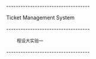\-----------------------------------

  Ticket Management System  
  
\-----------------------------------

        程设大实验一        
                            
\-----------------------------------
